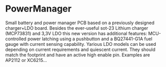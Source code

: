 # PowerManager
Small battery and power manager PCB based on a previously designed charger+LDO board. Besides the ever-useful sot-23 Lithium charger (MCP73831) and 3,3V LDO this new version has additional features: MCU-controlled power latching using a pushbutton and a BQ27441-G1A fuel gauge with current sensing capability. Yarious LDO models can be used depending on current requirements and quiescent current. They should match the footprint and have an active high enable pin. Examples are AP2112 or XC6215...
